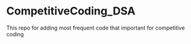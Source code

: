 # CompetitiveCoding_DSA
This repo for adding most frequent code that important for competitive coding
